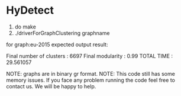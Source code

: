 # HyDetect
1. do make
2. ./driverForGraphClustering graphname

for graph:eu-2015
expected output result:

Final number of clusters       : 6697
Final modularity               : 0.99
TOTAL TIME                     : 29.561057


NOTE: graphs are in binary gr format. 
NOTE: This code still has some memory issues. If you face any problem running the code feel free to contact us. We will be happy to help. 
